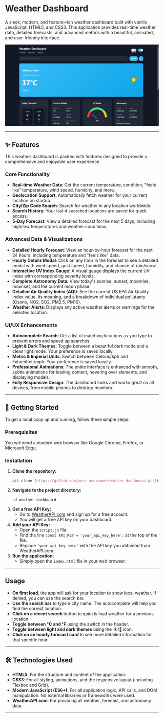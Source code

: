 # Weather Dashboard

A sleek, modern, and feature-rich weather dashboard built with vanilla JavaScript, HTML5, and CSS3. This application provides real-time weather data, detailed forecasts, and advanced metrics with a beautiful, animated, and user-friendly interface.

![Weather Dashboard Screenshot](msedge_kCBq1nDVAP.png)


---

## ✨ Features

This weather dashboard is packed with features designed to provide a comprehensive and enjoyable user experience.

### Core Functionality
- **Real-time Weather Data**: Get the current temperature, condition, "feels like" temperature, wind speed, humidity, and more.
- **Geolocation Support**: Automatically fetch weather for your current location on startup.
- **City/Zip Code Search**: Search for weather in any location worldwide.
- **Search History**: Your last 4 searched locations are saved for quick access.
- **5-Day Forecast**: View a detailed forecast for the next 5 days, including high/low temperatures and weather conditions.

### Advanced Data & Visualizations
- **Detailed Hourly Forecast**: View an hour-by-hour forecast for the next 24 hours, including temperature and "feels like" data.
- **Hourly Details Modal**: Click on any hour in the forecast to see a detailed modal with wind speed, gust speed, humidity, and chance of rain/snow.
- **Interactive UV Index Gauge**: A visual gauge displays the current UV index with corresponding severity levels.
- **Complete Astronomy Data**: View today's sunrise, sunset, moonrise, moonset, and the current moon phase.
- **Detailed Air Quality Index (AQI)**: See the current US EPA Air Quality Index value, its meaning, and a breakdown of individual pollutants (Ozone, NO2, SO2, PM2.5, PM10).
- **Weather Alerts**: Displays any active weather alerts or warnings for the selected location.

### UI/UX Enhancements
- **Autocomplete Search**: Get a list of matching locations as you type to prevent errors and speed up searches.
- **Light & Dark Themes**: Toggle between a beautiful dark mode and a clean light mode. Your preference is saved locally.
- **Metric & Imperial Units**: Switch between Celsius/kph and Fahrenheit/mph. Your preference is saved locally.
- **Professional Animations**: The entire interface is enhanced with smooth, subtle animations for loading content, hovering over elements, and displaying modals.
- **Fully Responsive Design**: The dashboard looks and works great on all devices, from mobile phones to desktop monitors.

---

## 🚀 Getting Started

To get a local copy up and running, follow these simple steps.

### Prerequisites

You will need a modern web browser like Google Chrome, Firefox, or Microsoft Edge.

### Installation

1.  **Clone the repository:**
    ```sh
    git clone [https://github.com/your-username/weather-dashboard.git](https://github.com/your-username/weather-dashboard.git)
    ```
2.  **Navigate to the project directory:**
    ```sh
    cd weather-dashboard
    ```
3.  **Get a free API Key:**
    - Go to [WeatherAPI.com](https://www.weatherapi.com/) and sign up for a free account.
    - You will get a free API key on your dashboard.
4.  **Add your API Key:**
    - Open the `script.js` file.
    - Find the line `const API_KEY = 'your_api_key_here';` at the top of the file.
    - Replace `'your_api_key_here'` with the API key you obtained from WeatherAPI.com.
5.  **Run the application:**
    - Simply open the `index.html` file in your web browser.

---

## Usage

- **On first load**, the app will ask for your location to show local weather. If denied, you can use the search bar.
- **Use the search bar** to type a city name. The autocomplete will help you find the correct location.
- **Click on a recent search** button to quickly load weather for a previous location.
- **Toggle between °C and °F** using the switch in the header.
- **Toggle between light and dark themes** using the ☀️/🌙 icon.
- **Click on an hourly forecast card** to see more detailed information for that specific hour.

---

## 🛠️ Technologies Used

- **HTML5**: For the structure and content of the application.
- **CSS3**: For all styling, animations, and the responsive layout (including Flexbox and Grid).
- **Modern JavaScript (ES6+)**: For all application logic, API calls, and DOM manipulation. No external libraries or frameworks were used.
- **WeatherAPI.com**: For providing all weather, forecast, and astronomy data.

---

